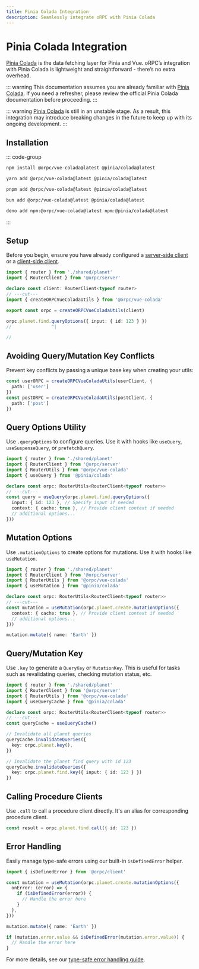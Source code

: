 ```yaml
---
title: Pinia Colada Integration
description: Seamlessly integrate oRPC with Pinia Colada
---
```


# Pinia Colada Integration

[Pinia Colada](https://pinia-colada.esm.dev/) is the data fetching layer for Pinia and Vue. oRPC’s integration with Pinia Colada is lightweight and straightforward - there’s no extra overhead.

::: warning
This documentation assumes you are already familiar with [Pinia Colada](https://pinia-colada.esm.dev/). If you need a refresher, please review the official Pinia Colada documentation before proceeding.
:::

::: warning
[Pinia Colada](https://pinia-colada.esm.dev/) is still in an unstable stage. As a result, this integration may introduce breaking changes in the future to keep up with its ongoing development.
:::

## Installation

::: code-group

```sh [npm]
npm install @orpc/vue-colada@latest @pinia/colada@latest
```

```sh [yarn]
yarn add @orpc/vue-colada@latest @pinia/colada@latest
```

```sh [pnpm]
pnpm add @orpc/vue-colada@latest @pinia/colada@latest
```

```sh [bun]
bun add @orpc/vue-colada@latest @pinia/colada@latest
```

```sh [deno]
deno add npm:@orpc/vue-colada@latest npm:@pinia/colada@latest
```

:::

## Setup

Before you begin, ensure you have already configured a [server-side client](/docs/client/server-side) or a [client-side client](/docs/client/client-side).

```ts twoslash
import { router } from './shared/planet'
import { RouterClient } from '@orpc/server'

declare const client: RouterClient<typeof router>
// ---cut---
import { createORPCVueColadaUtils } from '@orpc/vue-colada'

export const orpc = createORPCVueColadaUtils(client)

orpc.planet.find.queryOptions({ input: { id: 123 } })
//               ^|

//
```

## Avoiding Query/Mutation Key Conflicts

Prevent key conflicts by passing a unique base key when creating your utils:

```ts
const userORPC = createORPCVueColadaUtils(userClient, {
  path: ['user']
})
const postORPC = createORPCVueColadaUtils(postClient, {
  path: ['post']
})
```

## Query Options Utility

Use `.queryOptions` to configure queries. Use it with hooks like `useQuery`, `useSuspenseQuery`, or `prefetchQuery`.

```ts twoslash
import { router } from './shared/planet'
import { RouterClient } from '@orpc/server'
import { RouterUtils } from '@orpc/vue-colada'
import { useQuery } from '@pinia/colada'

declare const orpc: RouterUtils<RouterClient<typeof router>>
// ---cut---
const query = useQuery(orpc.planet.find.queryOptions({
  input: { id: 123 }, // Specify input if needed
  context: { cache: true }, // Provide client context if needed
  // additional options...
}))
```

## Mutation Options

Use `.mutationOptions` to create options for mutations. Use it with hooks like `useMutation`.

```ts twoslash
import { router } from './shared/planet'
import { RouterClient } from '@orpc/server'
import { RouterUtils } from '@orpc/vue-colada'
import { useMutation } from '@pinia/colada'

declare const orpc: RouterUtils<RouterClient<typeof router>>
// ---cut---
const mutation = useMutation(orpc.planet.create.mutationOptions({
  context: { cache: true }, // Provide client context if needed
  // additional options...
}))

mutation.mutate({ name: 'Earth' })
```

## Query/Mutation Key

Use `.key` to generate a `QueryKey` or `MutationKey`. This is useful for tasks such as revalidating queries, checking mutation status, etc.

```ts twoslash
import { router } from './shared/planet'
import { RouterClient } from '@orpc/server'
import { RouterUtils } from '@orpc/vue-colada'
import { useQueryCache } from '@pinia/colada'

declare const orpc: RouterUtils<RouterClient<typeof router>>
// ---cut---
const queryCache = useQueryCache()

// Invalidate all planet queries
queryCache.invalidateQueries({
  key: orpc.planet.key(),
})

// Invalidate the planet find query with id 123
queryCache.invalidateQueries({
  key: orpc.planet.find.key({ input: { id: 123 } })
})
```

## Calling Procedure Clients

Use `.call` to call a procedure client directly. It's an alias for corresponding procedure client.

```ts
const result = orpc.planet.find.call({ id: 123 })
```

## Error Handling

Easily manage type-safe errors using our built-in `isDefinedError` helper.

```ts
import { isDefinedError } from '@orpc/client'

const mutation = useMutation(orpc.planet.create.mutationOptions({
  onError: (error) => {
    if (isDefinedError(error)) {
      // Handle the error here
    }
  },
}))

mutation.mutate({ name: 'Earth' })

if (mutation.error.value && isDefinedError(mutation.error.value)) {
  // Handle the error here
}
```

For more details, see our [type-safe error handling guide](/docs/error-handling#type‐safe-error-handling).
